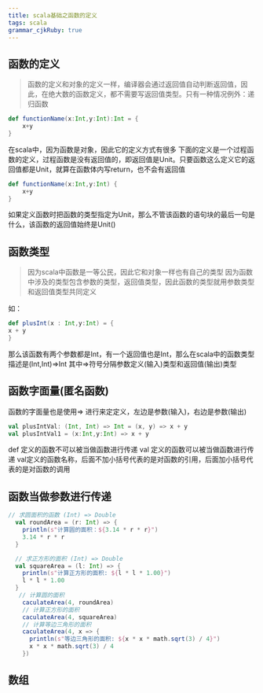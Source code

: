```yaml
---
title: scala基础之函数的定义 
tags: scala
grammar_cjkRuby: true
---
```


## 函数的定义

> 函数的定义和对象的定义一样，编译器会通过返回值自动判断返回值，因此，在绝大数的函数定义，都不需要写返回值类型。只有一种情况例外：递归函数

``` scala
def functionName(x:Int,y:Int):Int = {
	x+y
}
```

在scala中，因为函数是对象，因此它的定义方式有很多
下面的定义是一个过程函数的定义，过程函数是没有返回值的，即返回值是Unit。只要函数这么定义它的返回值都是Unit，就算在函数体内写return，也不会有返回值

``` scala
def functionName(x:Int,y:Int) {
	x+y
}
```
如果定义函数时把函数的类型指定为Unit，那么不管该函数的语句块的最后一句是什么，该函数的返回值始终是Unit()

## 函数类型

> 因为scala中函数是一等公民，因此它和对象一样也有自己的类型
> 因为函数中涉及的类型包含参数的类型，返回值类型，因此函数的类型就用参数类型和返回值类型共同定义

如：

``` scala
def plusInt(x : Int,y:Int) = {
x + y
}
```

那么该函数有两个参数都是Int，有一个返回值也是Int，那么在scala中的函数类型描述是(Int,Int)=>Int
其中=>符号分隔参数定义(输入)类型和返回值(输出)类型

## 函数字面量(匿名函数)

函数的字面量也是使用=> 进行来定定义，左边是参数(输入)，右边是参数(输出)

``` scala
val plusIntVal: (Int, Int) => Int = (x, y) => x + y
val plusIntVal1 = (x:Int,y:Int) => x + y
```

def 定义的函数不可以被当做函数进行传递
val 定义的函数可以被当做函数进行传递
val定义的函数名称，后面不加小括号代表的是对函数的引用，后面加小括号代表的是对函数的调用

## 函数当做参数进行传递

``` scala
// 求圆面积的函数 (Int) => Double
  val roundArea = (r: Int) => {
    println(s"计算圆的面积：${3.14 * r * r}")
    3.14 * r * r
  }

  // 求正方形的面积 (Int) => Double
  val squareArea = (l: Int) => {
    println(s"计算正方形的面积: ${l * l * 1.00}")
    l * l * 1.00
  }
   // 计算圆的面积
    caculateArea(4, roundArea)
    // 计算正方形的面积
    caculateArea(4, squareArea)
    // 计算等边三角形的面积
    caculateArea(4, x => {
      println(s"等边三角形的面积: ${x * x * math.sqrt(3) / 4}")
      x * x * math.sqrt(3) / 4
    })
```

## 数组



